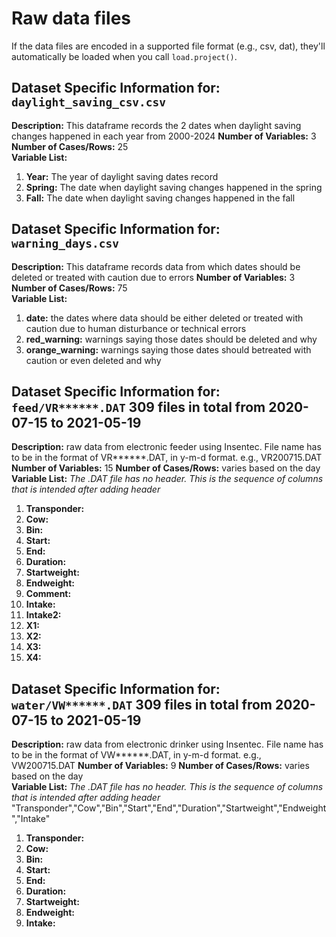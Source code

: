# Raw data files
If the data files are encoded in a supported file format (e.g., csv, dat), they'll automatically be loaded when you call `load.project()`.


## Dataset Specific Information for: `daylight_saving_csv.csv`
**Description:** This dataframe records the 2 dates when daylight saving changes happened in each year from 2000-2024
**Number of Variables:** 3  
**Number of Cases/Rows:** 25  
**Variable List:**
1. **Year:** The year of daylight saving dates record
2. **Spring:** The date when daylight saving changes happened in the spring
3. **Fall:** The date when daylight saving changes happened in the fall

## Dataset Specific Information for: `warning_days.csv`
**Description:** This dataframe records data from which dates should be deleted or treated with caution due to errors
**Number of Variables:** 3  
**Number of Cases/Rows:** 75  
**Variable List:**
1. **date:** the dates where data should be either deleted or treated with caution due to human disturbance or technical errors
2. **red_warning:** warnings saying those dates should be deleted and why
3. **orange_warning:** warnings saying those dates should betreated with caution or even deleted and why

## Dataset Specific Information for: `feed/VR******.DAT` 309 files in total from 2020-07-15 to 2021-05-19
**Description:** raw data from electronic feeder using Insentec. File name has to be in the format of VR******.DAT, in y-m-d format. e.g., VR200715.DAT
**Number of Variables:** 15
**Number of Cases/Rows:** varies based on the day  
**Variable List:** *The .DAT file has no header. This is the sequence of columns that is intended after adding header*
1. **Transponder:** 
2. **Cow:** 
3. **Bin:** 
4. **Start:** 
5. **End:** 
6. **Duration:** 
7. **Startweight:** 
8. **Endweight:** 
9. **Comment:** 
10. **Intake:** 
11. **Intake2:** 
12. **X1:** 
13. **X2:** 
14. **X3:** 
15. **X4:** 

## Dataset Specific Information for: `water/VW******.DAT` 309 files in total from 2020-07-15 to 2021-05-19
**Description:** raw data from electronic drinker using Insentec. File name has to be in the format of VW******.DAT, in y-m-d format. e.g., VW200715.DAT
**Number of Variables:** 9
**Number of Cases/Rows:** varies based on the day  
**Variable List:** *The .DAT file has no header. This is the sequence of columns that is intended after adding header*
"Transponder","Cow","Bin","Start","End","Duration","Startweight","Endweight","Intake"
1. **Transponder:** 
2. **Cow:** 
3. **Bin:** 
4. **Start:** 
5. **End:** 
6. **Duration:** 
7. **Startweight:** 
8. **Endweight:** 
9. **Intake:** 

